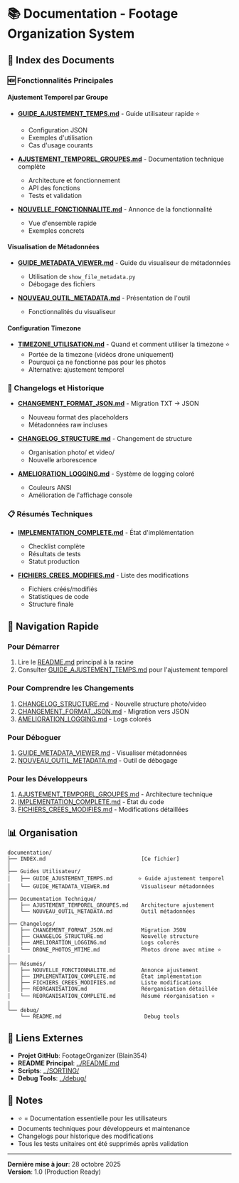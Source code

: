 # 📚 Documentation - Footage Organization System

## 📑 Index des Documents

### 🆕 Fonctionnalités Principales

#### Ajustement Temporel par Groupe
- **[GUIDE_AJUSTEMENT_TEMPS.md](GUIDE_AJUSTEMENT_TEMPS.md)** - Guide utilisateur rapide ⭐
  - Configuration JSON
  - Exemples d'utilisation
  - Cas d'usage courants
  
- **[AJUSTEMENT_TEMPOREL_GROUPES.md](AJUSTEMENT_TEMPOREL_GROUPES.md)** - Documentation technique complète
  - Architecture et fonctionnement
  - API des fonctions
  - Tests et validation

- **[NOUVELLE_FONCTIONNALITE.md](NOUVELLE_FONCTIONNALITE.md)** - Annonce de la fonctionnalité
  - Vue d'ensemble rapide
  - Exemples concrets

#### Visualisation de Métadonnées
- **[GUIDE_METADATA_VIEWER.md](GUIDE_METADATA_VIEWER.md)** - Guide du visualiseur de métadonnées
  - Utilisation de `show_file_metadata.py`
  - Débogage des fichiers

- **[NOUVEAU_OUTIL_METADATA.md](NOUVEAU_OUTIL_METADATA.md)** - Présentation de l'outil
  - Fonctionnalités du visualiseur

#### Configuration Timezone
- **[TIMEZONE_UTILISATION.md](TIMEZONE_UTILISATION.md)** - Quand et comment utiliser la timezone ⭐
  - Portée de la timezone (vidéos drone uniquement)
  - Pourquoi ça ne fonctionne pas pour les photos
  - Alternative: ajustement temporel

### 🔄 Changelogs et Historique

- **[CHANGEMENT_FORMAT_JSON.md](CHANGEMENT_FORMAT_JSON.md)** - Migration TXT → JSON
  - Nouveau format des placeholders
  - Métadonnées raw incluses
  
- **[CHANGELOG_STRUCTURE.md](CHANGELOG_STRUCTURE.md)** - Changement de structure
  - Organisation photo/ et video/
  - Nouvelle arborescence

- **[AMELIORATION_LOGGING.md](AMELIORATION_LOGGING.md)** - Système de logging coloré
  - Couleurs ANSI
  - Amélioration de l'affichage console

### 📋 Résumés Techniques

- **[IMPLEMENTATION_COMPLETE.md](IMPLEMENTATION_COMPLETE.md)** - État d'implémentation
  - Checklist complète
  - Résultats de tests
  - Statut production

- **[FICHIERS_CREES_MODIFIES.md](FICHIERS_CREES_MODIFIES.md)** - Liste des modifications
  - Fichiers créés/modifiés
  - Statistiques de code
  - Structure finale

## 🎯 Navigation Rapide

### Pour Démarrer
1. Lire le [README.md](../README.md) principal à la racine
2. Consulter [GUIDE_AJUSTEMENT_TEMPS.md](GUIDE_AJUSTEMENT_TEMPS.md) pour l'ajustement temporel

### Pour Comprendre les Changements
1. [CHANGELOG_STRUCTURE.md](CHANGELOG_STRUCTURE.md) - Nouvelle structure photo/video
2. [CHANGEMENT_FORMAT_JSON.md](CHANGEMENT_FORMAT_JSON.md) - Migration vers JSON
3. [AMELIORATION_LOGGING.md](AMELIORATION_LOGGING.md) - Logs colorés

### Pour Déboguer
1. [GUIDE_METADATA_VIEWER.md](GUIDE_METADATA_VIEWER.md) - Visualiser métadonnées
2. [NOUVEAU_OUTIL_METADATA.md](NOUVEAU_OUTIL_METADATA.md) - Outil de débogage

### Pour les Développeurs
1. [AJUSTEMENT_TEMPOREL_GROUPES.md](AJUSTEMENT_TEMPOREL_GROUPES.md) - Architecture technique
2. [IMPLEMENTATION_COMPLETE.md](IMPLEMENTATION_COMPLETE.md) - État du code
3. [FICHIERS_CREES_MODIFIES.md](FICHIERS_CREES_MODIFIES.md) - Modifications détaillées

## 📊 Organisation

```
documentation/
├── INDEX.md                              [Ce fichier]
│
├── Guides Utilisateur/
│   ├── GUIDE_AJUSTEMENT_TEMPS.md        ⭐ Guide ajustement temporel
│   └── GUIDE_METADATA_VIEWER.md          Visualiseur métadonnées
│
├── Documentation Technique/
│   ├── AJUSTEMENT_TEMPOREL_GROUPES.md    Architecture ajustement
│   └── NOUVEAU_OUTIL_METADATA.md         Outil métadonnées
│
├── Changelogs/
│   ├── CHANGEMENT_FORMAT_JSON.md         Migration JSON
│   ├── CHANGELOG_STRUCTURE.md            Nouvelle structure
│   ├── AMELIORATION_LOGGING.md           Logs colorés
│   └── DRONE_PHOTOS_MTIME.md             Photos drone avec mtime ⭐
│
├── Résumés/
│   ├── NOUVELLE_FONCTIONNALITE.md        Annonce ajustement
│   ├── IMPLEMENTATION_COMPLETE.md        État implémentation
│   ├── FICHIERS_CREES_MODIFIES.md        Liste modifications
│   ├── REORGANISATION.md                 Réorganisation détaillée
│   └── REORGANISATION_COMPLETE.md        Résumé réorganisation ⭐
│
└── debug/
    └── README.md                          Debug tools
```

## 🔗 Liens Externes

- **Projet GitHub**: FootageOrganizer (Blain354)
- **README Principal**: [../README.md](../README.md)
- **Scripts**: [../SORTING/](../SORTING/)
- **Debug Tools**: [../debug/](../debug/)

## 📝 Notes

- ⭐ = Documentation essentielle pour les utilisateurs
- Documents techniques pour développeurs et maintenance
- Changelogs pour historique des modifications
- Tous les tests unitaires ont été supprimés après validation

---

**Dernière mise à jour**: 28 octobre 2025  
**Version**: 1.0 (Production Ready)

